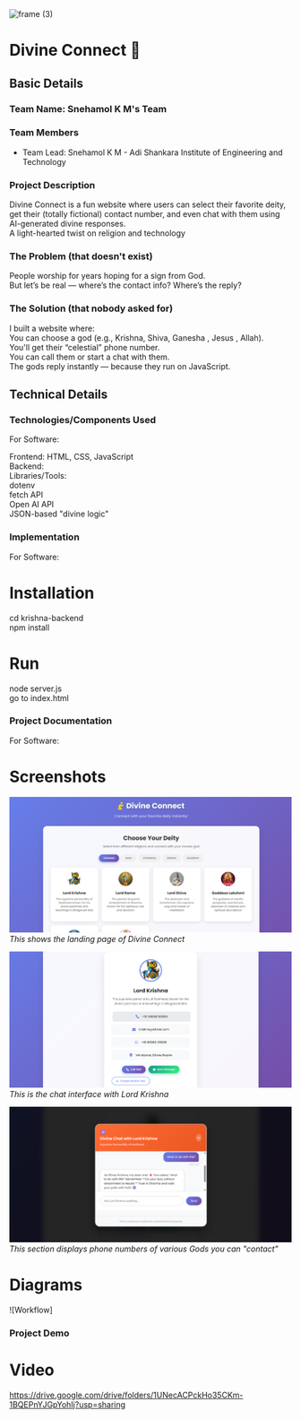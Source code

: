 <img width="3188" height="1202" alt="frame (3)" src="https://github.com/user-attachments/assets/517ad8e9-ad22-457d-9538-a9e62d137cd7" />


# Divine Connect 🎯


## Basic Details
### Team Name: Snehamol K M's Team


### Team Members
- Team Lead: Snehamol K M - Adi Shankara Institute of Engineering and Technology


### Project Description
Divine Connect is a fun website where users can select their favorite deity, get their (totally fictional) contact number, and even chat with them using AI-generated divine responses.<br>
A light-hearted twist on religion and technology

### The Problem (that doesn't exist)
People worship for years hoping for a sign from God.<br>
But let’s be real — where’s the contact info? Where’s the reply?

### The Solution (that nobody asked for)
I built a website where:<br>
You can choose a god (e.g., Krishna, Shiva, Ganesha , Jesus , Allah).<br>
You'll get their “celestial” phone number.<br>
You can call them or start a chat with them.<br>
The gods reply instantly — because they run on JavaScript.<br>

## Technical Details
### Technologies/Components Used
For Software:<br>

Frontend: HTML, CSS, JavaScript<br>
Backend: <br>
Libraries/Tools: <br>
dotenv <br>
fetch API <br>
Open AI API <br>
JSON-based "divine logic" <br>


### Implementation
For Software: <br>
# Installation
cd krishna-backend <br>
npm install <br>

# Run
node server.js <br>
go to index.html <br>

### Project Documentation
For Software: <br>

# Screenshots 

![Landing Page](demo_ss/image1.png)  
*This shows the landing page of Divine Connect*

![Chat with God](demo_ss/image2.png)  
*This is the chat interface with Lord Krishna*

![Divine Contact Numbers](demo_ss/image3.png)  
*This section displays phone numbers of various Gods you can "contact"*


# Diagrams
![Workflow]


### Project Demo
# Video
https://drive.google.com/drive/folders/1UNecACPckHo35CKm-1BQEPnYJGpYohIj?usp=sharing








